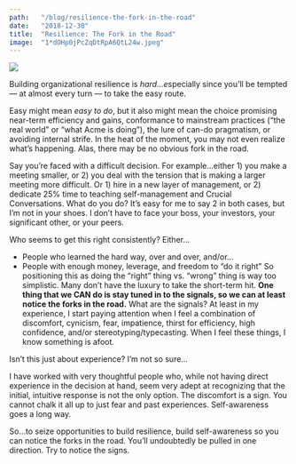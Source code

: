 ```yaml
---
path:	"/blog/resilience-the-fork-in-the-road"
date:	"2018-12-30"
title:	"Resilience: The Fork in the Road"
image:	"1*dOHp0jPcZqDtRpA6QtL24w.jpeg"
---
```


![](/images/1*dOHp0jPcZqDtRpA6QtL24w.jpeg)

Building organizational resilience is *hard…e*specially since you’ll be tempted — at almost every turn — to take the easy route.

Easy might mean *easy to do*, but it also might mean the choice promising near-term efficiency and gains, conformance to mainstream practices (“the real world” or “what Acme is doing”), the lure of can-do pragmatism, or avoiding internal strife. In the heat of the moment, you may not even realize what’s happening. Alas, there may be no obvious fork in the road.

Say you’re faced with a difficult decision. For example…either 1) you make a meeting smaller, or 2) you deal with the tension that is making a larger meeting more difficult. Or 1) hire in a new layer of management, or 2) dedicate 25% time to teaching self-management and Crucial Conversations. What do you do? It’s easy for me to say 2 in both cases, but I’m not in your shoes. I don’t have to face your boss, your investors, your significant other, or your peers.

Who seems to get this right consistently? Either…

* People who learned the hard way, over and over, and/or…
* People with enough money, leverage, and freedom to “do it right”
So positioning this as doing the “right” thing vs. “wrong” thing is way too simplistic. Many don’t have the luxury to take the short-term hit. **One thing that we CAN do is stay tuned in to the signals, so we can at least notice the forks in the road.** What are the signals? At least in my experience, I start paying attention when I feel a combination of discomfort, cynicism, fear, impatience, thirst for efficiency, high confidence, and/or stereotyping/typecasting. When I feel these things, I know something is afoot.

Isn’t this just about experience? I’m not so sure…

I have worked with very thoughtful people who, while not having direct experience in the decision at hand, seem very adept at recognizing that the initial, intuitive response is not the only option. The discomfort is a sign. You cannot chalk it all up to just fear and past experiences. Self-awareness goes a long way.

So…to seize opportunities to build resilience, build self-awareness so you can notice the forks in the road. You’ll undoubtedly be pulled in one direction. Try to notice the signs.

